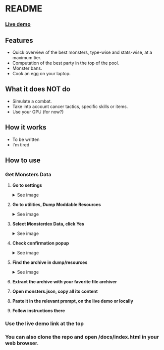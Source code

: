 # README

### <a href="https://surfingnet.github.io/PokeMMO-Optimal-Party/" target="_blank">Live demo</a>

## Features
- Quick overview of the best monsters, type-wise and stats-wise, at a maximum tier.
- Computation of the best party in the top of the pool.
- Monster bans.
- Cook an egg on your laptop.

## What it does NOT do
- Simulate a combat.
- Take into account cancer tactics, specific skills or items.
- Use your GPU (for now?)

## How it works
- To be written
- I'm tired

## How to use

### Get Monsters Data

1. **Go to settings**
   <details>
     <summary>See image</summary>
     <img src="assets/1_settings.png" alt="Go to settings" width="400" />
   </details>

2. **Go to utilities, Dump Moddable Resources**
   <details>
     <summary>See image</summary>
     <img src="assets/2_dump.png" alt="Go to utilities, Dump Moddable Resources" width="400" />
   </details>

3. **Select Monsterdex Data, click Yes**
   <details>
     <summary>See image</summary>
     <img src="assets/3_monsterdex_data.png" alt="Select Monsterdex Data, click Yes" width="400" />
   </details>

4. **Check confirmation popup**
   <details>
     <summary>See image</summary>
     <img src="assets/4_confirm_dump.png" alt="Check confirmation popup" width="400" />
   </details>

5. **Find the archive in dump/resources**
   <details>
     <summary>See image</summary>
     <img src="assets/5_monsterjson.png" alt="Find the archive in dump/resources" width="400" />
   </details>

6. **Extract the archive with your favorite file archiver**

7. **Open monsters.json, copy all its content**

8. **Paste it in the relevant prompt, on the live demo or locally**

9. **Follow instructions there**

### Use the live demo link at the top

### You can also clone the repo and open /docs/index.html in your web browser.

<!-- ###
![Animation de démonstration](assets/demo.gif) -->
